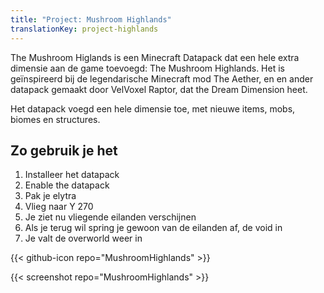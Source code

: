 ```yaml
---
title: "Project: Mushroom Highlands"
translationKey: project-highlands
---
```


The Mushroom Higlands is een Minecraft Datapack dat een hele extra dimensie aan de game toevoegd: The Mushroom Highlands. Het is geïnspireerd bij de legendarische Minecraft mod The Aether, en en ander datapack gemaakt door VelVoxel Raptor, dat the Dream Dimension heet.

Het datapack voegd een hele dimensie toe, met nieuwe items, mobs, biomes en structures.

## Zo gebruik je het

1.  Installeer het datapack
2.  Enable the datapack
3.  Pak je elytra
4.  Vlieg naar Y 270
5.  Je ziet nu vliegende eilanden verschijnen
6.  Als je terug wil spring je gewoon van de eilanden af, de void in
7.  Je valt de overworld weer in

{{< github-icon repo="MushroomHighlands" >}}

{{< screenshot repo="MushroomHighlands" >}}
